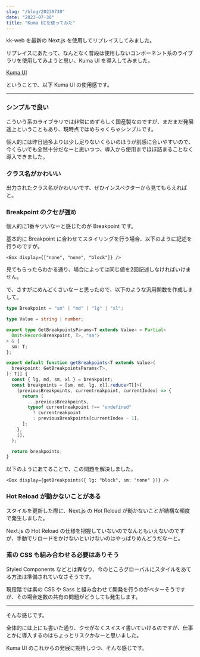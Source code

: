 ```yaml
---
slug: "/blog/20230730"
date: "2023-07-30"
title: "Kuma UIを使ってみた"
---
```


kk-web を最新の Next.js を使用してリプレイスしてみました。

リプレイスにあたって、なんとなく普段は使用しないコンポーネント系のライブラリを使用してみようと思い、Kuma UI を導入してみました。

[Kuma UI](https://www.kuma-ui.com/)

ということで、以下 Kuma UI の使用感です。

---

### シンプルで良い

こういう系のライブラリでは非常にめずらしく国産製なのですが、まだまだ発展途上ということもあり、現時点ではめちゃくちゃシンプルです。

個人的には昨日過多よりは少し足りないくらいのほうが肌感に合いやすいので、今くらいでも全然十分だなーと思いつつ、導入から使用までほぼ詰まることなく導入できました。

### クラス名がかわいい

出力されたクラス名がかわいいです、ぜひインスペクターから見てもらえればと。

### Breakpoint のクセが強め

個人的に1番キツいなーと感じたのが Breakpoint です。

基本的に Breakpoint に合わせてスタイリングを行う場合、以下のように記述を行うのですが。

```tsx
<Box display={["none", "none", "block"]} />
```

見てもらったらわかる通り、場合によっては同じ値を2回記述しなければいけません。

で、さすがにめんどくさいなーと思ったので、以下のような汎用関数を作成しまして。

```ts
type Breakpoint = "sm" | "md" | "lg" | "xl";

type Value = string | number;

export type GetBreakpointsParams<T extends Value> = Partial<
  Omit<Record<Breakpoint, T>, "sm">
> & {
  sm: T;
};

export default function getBreakpoints<T extends Value>(
  breakpoint: GetBreakpointsParams<T>,
): T[] {
  const { lg, md, sm, xl } = breakpoint;
  const breakpoints = [sm, md, lg, xl].reduce<T[]>(
    (previousBreakpoints, currentreakpoint, currentIndex) => {
      return [
        ...previousBreakpoints,
        typeof currentreakpoint !== "undefined"
          ? currentreakpoint
          : previousBreakpoints[currentIndex - 1],
      ];
    },
    [],
  );

  return breakpoints;
}
```

以下のようにあてることで、この問題を解決しました。

```tsx
<Box display={getBreakpoints({ lg: "block", sm: "none" })} />
```

### Hot Reload が動かないことがある

スタイルを更新した際に、Next.js の Hot Reload が動かないことが結構な頻度で発生しました。

Next.js の Hot Reload の仕様を把握していないのでなんともいえないのですが、手動でリロードをかけないといけないのはやっぱりめんどうだなーと。

### 素の CSS も組み合わせる必要はありそう

Styled Components などとは異なり、今のところグローバルにスタイルをあてる方法は準備されていなさそうです。

現段階では素の CSS や Sass と組み合わせて開発を行うのがベターそうですが、その場合定数の共有の問題がどうしても発生します。

---

そんな感じです。

全体的には上にも書いた通り、クセがなくスイスイ書いていけるのですが、仕事とかに導入するのはちょっとリスクかなーと思いました。

Kuma UI のこれからの発展に期待しつつ、そんな感じです。
